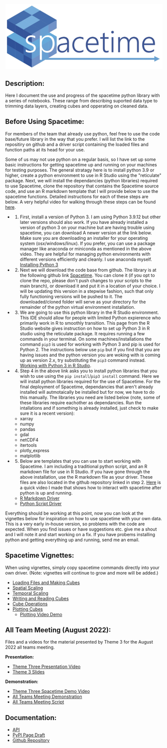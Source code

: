 ![spacetime logo](documents/barraLogo.jpg)

## Description:
Here I document the use and progress of the spacetime python library with a series of notebooks. These range from describing suported data type to trimming data layers, creating cubes and opperating on cleaned data.

## Before Using Spacetime:
For members of the team that already use python, feel free to use the code base/future library in the way that you prefer. I will list the link to the repositiry on github and a driver script containing the loaded files and function paths at its head for your use. 

Some of us may not use python on a regular basis, so I have set up some basic instructions for getting spacetime up and running on your machines for testing purposes. The general stratagy here is to install python 3.9 or higher, create a python environment to use in R Studio using the "reticulate" package. Next, we will install the dependancies (python libraries) required to use Spacetime, clone the repository that contains the Spacetime source code, and use an R markdown template that I will provide below to use the spacetime functions. Detailed instructions for each of these steps are below. A very helpful video for walking through these steps can be found [here](https://docs.rstudio.com/tutorials/user/using-python-with-rstudio-and-reticulate/).



* 1) First, install a version of Python 3. I am using Python 3.9.12 but other later versions should also work. If you have already installed a version of python 3 on your machine but are having trouble using spacetime, you can download A newer version at the link below. Make sure you are downloading an installer for your operating system (osx/windows/linux). If you prefer, you can use a package manager like anaconda or miniconda as mentioned in the above video. They are helpful for managing python environments with different versions efficiently and cleanly. I use anaconda myself.
[Installing Python 3](https://www.python.org/downloads/)

* 2) Next we will download the code base from github. The library is at the following github link [Spacetime](https://github.com/alexburn17/spacetime_demo). You can clone it (if you opt to clone the repo, please don't push changes to your scripts to the main branch), or download it and put it in a location of your choice. I will be updating this version in a stepwise fashion, such that only fully functioning versions will be pushed to it. The downloaded/cloned folder will serve as your directory for the remainder of the python virtual environment installation.

* 3) We are going to use this python library in the R Studio environment. This IDE should allow for people with limited Python expierence who primarily work in R to smoothly transition. This page from the R Studio website gives instruction on how to set up Python 3 in R studio using the reticulate package. It requires running a few commands in your terminal. On some machines/installations the command `pip3` is used for working with Python 3 and pip is used for Python 2. The instructions below use `pip` but if you find that you are having issues and the python version you are woking with is coming up as version 2.x, try substituting the `pip3` command instead. [Working with Python 3 in R Studio](https://support.rstudio.com/hc/en-us/articles/360023654474-Installing-and-Configuring-Python-with-RStudio). 


* 4) Step 4 in the above link asks you to install python libraries that you wish to use using the `pip install`/`pip3 install` command. Here we will install python libraries required for the use of Spacetime. For the final deployment of Spacetime, dependancies that aren't already installed will autmotaically be installed but for now, we have to do this manually. The libraries you need are listed below (note, some of these libraries require eachother as dependancies. Run the intallations and if something is already installed, just check to make sure it is a recent version):
	* xarray
	* numpy
	* pandas
	* gdal
	* netCDF4
	* itertools
	* plotly_express
	* matplotlib 		



* 5) Below are templates that you can use to start working with Spacetime. I am including a traditional python script, and an R markdown file for use in R Studio. If you have gone through the above installation, use the R markdown file as your driver. These files are also located in the github repository linked in step 2. [Here](https://youtu.be/BLufWXOe_kg) is a quick video I made that shows how to interact with spacetime after python is up and running.

	* [R Markdown Driver](templates/driverTemplate.Rmd)
	* [Python Script Driver](templates/driverTemplate.py)	 

Everything should be working at this point, now you can look at the vignettes below for inspiration on how to use spacetime with your own data. This is a very early in-house version, so problems with the code are expected. When you find issues or have suggestions etc. give me a shout and I will note it and start working on a fix. If you have probems installing python and getting everything up and running, send me an email.

## Spacetime Vignettes:
When using vignettes, simply copy spacetime commands directly into your own driver. (Note: vignettes will continue to grow and more will be added.)

* [Loading Files and Making Cubes](spaceTime_vignettes/readingFiles.html)
* [Spatial Scaling](spaceTime_vignettes/scaling.html)
* [Temporal Scaling](spaceTime_vignettes/scalingTime.html)
* [Writing and Reading Cubes](spaceTime_vignettes/readAndWrite.html)
* [Cube Operations](spaceTime_vignettes/cubeOps.html)
* [Plotting Cubes](spaceTime_vignettes/plotting.html)
	* [Plotting Video Demo](https://youtu.be/qOAcEe4S32g) 	

## All Team Meeting (August 2022):
Files and a videos for the material presented by Theme 3 for the August 2022 all teams meeting.

**Presentation:**


* [Theme Three Presentation Video](https://www.youtube.com/watch?v=RIKNoj4rkmE)
* [Theme 3 Slides](documents/All_Team_Theme3.pptx)

**Demonstration:**


* [Theme Three Spacetime Demo Video](https://www.youtube.com/watch?v=6yP55cXeoN4)
* [All Teams Meeting Demonstration](spaceTime_vignettes/AllTeams_Demo.html)
* [All Teams Meeting Script](templates/AllTeams_Demo.Rmd)





## Documentation: 
* [API](documents/api.md)
* [PyPI Page Draft](documents/description.md)
* [Github Repository](https://github.com/alexburn17/spacetime_demo)
